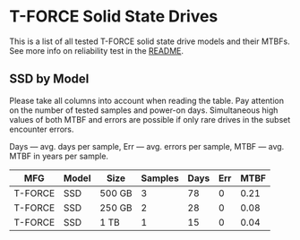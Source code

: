T-FORCE Solid State Drives
==========================

This is a list of all tested T-FORCE solid state drive models and their MTBFs. See
more info on reliability test in the [README](https://github.com/linuxhw/SMART).

SSD by Model
------------

Please take all columns into account when reading the table. Pay attention on the
number of tested samples and power-on days. Simultaneous high values of both MTBF
and errors are possible if only rare drives in the subset encounter errors.

Days — avg. days per sample,
Err  — avg. errors per sample,
MTBF — avg. MTBF in years per sample.

| MFG       | Model              | Size   | Samples | Days  | Err   | MTBF   |
|-----------|--------------------|--------|---------|-------|-------|--------|
| T-FORCE   | SSD                | 500 GB | 3       | 78    | 0     | 0.21   |
| T-FORCE   | SSD                | 250 GB | 2       | 28    | 0     | 0.08   |
| T-FORCE   | SSD                | 1 TB   | 1       | 15    | 0     | 0.04   |
